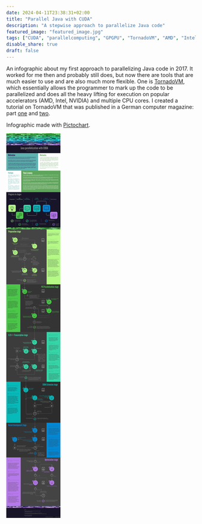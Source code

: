 ```yaml
---
date: 2024-04-11T23:38:31+02:00
title: "Parallel Java with CUDA"
description: "A stepwise approach to parallelize Java code"
featured_image: "featured_image.jpg"
tags: ["CUDA", "parallelcomputing", "GPGPU", "TornadoVM", "AMD", "Intel", "NVIDIA"]
disable_share: true
draft: false
---
```


An infographic about my first approach to parallelizing Java code in 2017. It worked for me then and probably still does, but now there are tools that are much easier to use and are also much more flexible. One is [TornadoVM](https://www.tornadovm.org/), which essentially allows the programmer to mark up the code to be parallelized and does all the heavy lifting for execution on popular accelerators (AMD, Intel, NVIDIA) and multiple CPU cores. I created a tutorial on TornadoVM that was published in a German computer magazine: part [one](https://www.heise.de/select/ix/2024/2/2332508044372163045) and [two](https://www.heise.de/select/ix/2024/3/2332713580068863270).

Infographic made with [Pictochart](https://piktochart.com/).

![Infographic](parallel-java.jpg)
